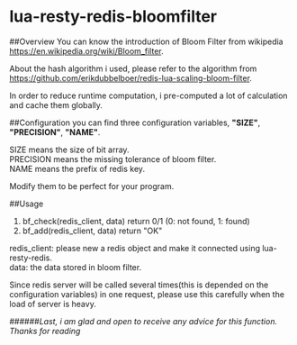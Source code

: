 # lua-resty-redis-bloomfilter

##Overview
You can know the introduction of Bloom Filter from wikipedia <https://en.wikipedia.org/wiki/Bloom_filter>.

About the hash algorithm i used, please refer to the algorithm from <https://github.com/erikdubbelboer/redis-lua-scaling-bloom-filter>.

In order to reduce runtime computation, i pre-computed a lot of calculation and cache them globally.

##Configuration
you can find three configuration variables, **"SIZE"**, **"PRECISION"**, **"NAME"**.

SIZE means the size of bit array.</br>
PRECISION means the missing tolerance of bloom filter.</br>
NAME means the prefix of redis key.

Modify them to be perfect for your program.

##Usage
1. bf_check(redis_client, data) return 0/1 (0: not found, 1: found)	
2. bf_add(redis_client, data) return "OK"

redis_client: please new a redis object and make it connected using lua-resty-redis.</br>
data: the data stored in bloom filter.

Since redis server will be called several times(this is depended on the configuration variables) in one request, please use this carefully when the load of server is heavy.

######*Last, i am glad and open to receive any advice for this function. Thanks for reading*
